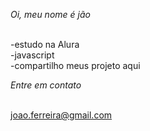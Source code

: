 *Oi, meu nome é jão*

 <br/>-estudo na Alura
 <br/>-javascript
 <br/>-compartilho meus projeto aqui

 *Entre em contato*
 
 <br/> joao.ferreira@gmail.com
